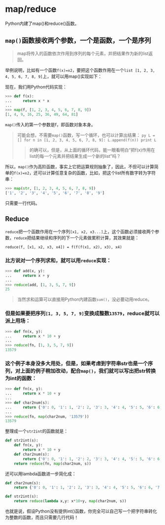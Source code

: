 # map/reduce

Python内建了map()和reduce()函数。

## `map()`函数接收两个参数，一个是函数，一个是序列

> map将传入的函数依次作用到序列的每个元素，并把结果作为新的list返回。

举例说明，比如有一个函数`f(x)=x2`，要把这个函数作用在一个`list [1, 2, 3, 4, 5, 6, 7, 8, 9]`上，就可以用map()实现如下：

现在，我们用Python代码实现：

```python
>>> def f(x):
...     return x * x
...
>>> map(f, [1, 2, 3, 4, 5, 6, 7, 8, 9])
[1, 4, 9, 16, 25, 36, 49, 64, 81]
```

`map()`传入的第一个参数是f，即函数对象本身。

> 可能会想，不需要`map()`函数，写一个循环，也可以计算出结果：
    ```py
    L = []
    for n in [1, 2, 3, 4, 5, 6, 7, 8, 9]:
        L.append(f(n))
    print L
    ```
> > 的确可以，但是，从上面的循环代码，能一眼看明白“把f(x)作用在list的每一个元素并把结果生成一个新的list”吗？

所以，`map()`作为高阶函数，事实上它把运算规则抽象了，因此，不但可以计算简单的`f(x)=x2`，还可以计算任意复杂的函数，比如，把这个list所有数字转为字符串：

```py
>>> map(str, [1, 2, 3, 4, 5, 6, 7, 8, 9])
['1', '2', '3', '4', '5', '6', '7', '8', '9']
```

只需要一行代码。

## Reduce

`reduce`把一个函数作用在一个序列`[x1, x2, x3...]`上，这个函数必须接收两个参数，`reduce`把结果继续和序列的下一个元素做累积计算，其效果就是：

`reduce(f, [x1, x2, x3, x4]) = f(f(f(x1, x2), x3), x4)`

### 比方说对一个序列求和，就可以用`reduce`实现：

```py
>>> def add(x, y):
...     return x + y
...
>>> reduce(add, [1, 3, 5, 7, 9])
25
```

> 当然求和运算可以直接用Python内建函数`sum()`，没必要动用reduce。

### 但是如果要把序列`[1, 3, 5, 7, 9]`变换成整数`13579`，reduce就可以派上用场：

```py
>>> def fn(x, y):
...     return x * 10 + y
...
>>> reduce(fn, [1, 3, 5, 7, 9])
13579
```

### 这个例子本身没多大用处，但是，如果考虑到字符串str也是一个序列，对上面的例子稍加改动，配合`map()`，我们就可以写出把str转换为int的函数：

```py
>>> def fn(x, y):
...     return x * 10 + y
...
>>> def char2num(s):
...     return {'0': 0, '1': 1, '2': 2, '3': 3, '4': 4, '5': 5, '6': 6, '7': 7, '8': 8, '9': 9}[s]
...
>>> reduce(fn, map(char2num, '13579'))
13579
```

整理成一个`str2int`的函数就是：

```py
def str2int(s):
    def fn(x, y):
        return x * 10 + y
    def char2num(s):
        return {'0': 0, '1': 1, '2': 2, '3': 3, '4': 4, '5': 5, '6': 6, '7': 7, '8': 8, '9': 9}[s]
    return reduce(fn, map(char2num, s))
```

还可以用lambda函数进一步简化成：

```py
def char2num(s):
    return {'0': 0, '1': 1, '2': 2, '3': 3, '4': 4, '5': 5, '6': 6, '7': 7, '8': 8, '9': 9}[s]

def str2int(s):
    return reduce(lambda x,y: x*10+y, map(char2num, s))
```

也就是说，假设Python没有提供int()函数，你完全可以自己写一个把字符串转化为整数的函数，而且只需要几行代码！
